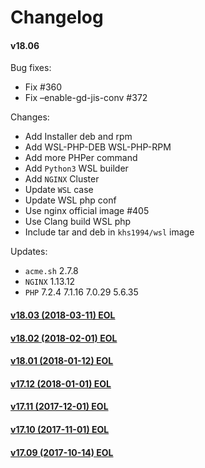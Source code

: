 Changelog
==============

#### v18.06

Bug fixes:
* Fix #360
* Fix –enable-gd-jis-conv #372

Changes:
* Add Installer deb and rpm
* Add WSL-PHP-DEB WSL-PHP-RPM
* Add more PHPer command
* Add `Python3` WSL builder
* Add `NGINX` Cluster
* Update `WSL` case
* Update WSL php conf
* Use nginx official image #405
* Use Clang build WSL php
* Include tar and deb in `khs1994/wsl` image

Updates:

* `acme.sh` 2.7.8
* `NGINX` 1.13.12
* `PHP` 7.2.4 7.1.16 7.0.29 5.6.35


#### [v18.03 (2018-03-11) EOL](https://github.com/khs1994-docker/lnmp/releases/tag/v18.03)

#### [v18.02 (2018-02-01) EOL](https://github.com/khs1994-docker/lnmp/releases/tag/v18.02)

#### [v18.01 (2018-01-12) EOL](https://github.com/khs1994-docker/lnmp/releases/tag/v18.01)

#### [v17.12 (2018-01-01) EOL](https://github.com/khs1994-docker/lnmp/releases/tag/v17.12)

#### [v17.11 (2017-12-01) EOL](https://github.com/khs1994-docker/lnmp/releases/tag/v17.11)

#### [v17.10 (2017-11-01) EOL](https://github.com/khs1994-docker/lnmp/releases/tag/v17.10)

#### [v17.09 (2017-10-14) EOL](https://github.com/khs1994-docker/lnmp/releases/tag/v17.09)
